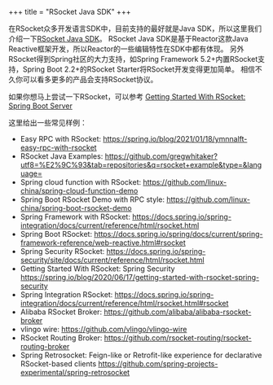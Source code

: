 +++
title = "RSocket Java SDK"
+++

在RSocket众多开发语言SDK中，目前支持的最好就是Java SDK，所以这里我们介绍一下[RSocket Java SDK](https://github.com/rsocket/rsocket-java)。 RSocket Java SDK是基于Reactor这款Java Reactive框架开发，所以Reactor的一些编辑特性在SDK中都有体现。
另外RSocket得到Spring社区的大力支持，如Spring Framework 5.2+内置RSocket支持，Spring Boot 2.2+的RSocket Starter将RSocket开发变得更加简单。 相信不久你可以看多更多的产品会支持RSocket协议。

如果你想马上尝试一下RSocket，可以参考 [Getting Started With RSocket: Spring Boot Server](https://spring.io/blog/2020/03/02/getting-started-with-rsocket-spring-boot-server)

这里给出一些常见样例：

* Easy RPC with RSocket: https://spring.io/blog/2021/01/18/ymnnalft-easy-rpc-with-rsocket
* RSocket Java Examples: https://github.com/gregwhitaker?utf8=%E2%9C%93&tab=repositories&q=rsocket+example&type=&language=
* Spring cloud function with RSocket: https://github.com/linux-china/spring-cloud-function-demo
* Spring Boot RSocket Demo with RPC style: https://github.com/linux-china/spring-boot-rsocket-demo
* Spring Framework with RSocket:  https://docs.spring.io/spring-integration/docs/current/reference/html/rsocket.html
* Spring Boot RSocket: https://docs.spring.io/spring/docs/current/spring-framework-reference/web-reactive.html#rsocket
* Spring Security RSocket: https://docs.spring.io/spring-security/site/docs/current/reference/html/rsocket.html
* Getting Started With RSocket: Spring Security https://spring.io/blog/2020/06/17/getting-started-with-rsocket-spring-security
* Spring Integration RSocket: https://docs.spring.io/spring-integration/docs/current/reference/html/rsocket.html#rsocket
* Alibaba RSocket Broker: https://github.com/alibaba/alibaba-rsocket-broker
* vlingo wire: https://github.com/vlingo/vlingo-wire
* RSocket Routing Broker: https://github.com/rsocket-routing/rsocket-routing-broker
* Spring Retrosocket: Feign-like or Retrofit-like experience for declarative RSocket-based clients https://github.com/spring-projects-experimental/spring-retrosocket

